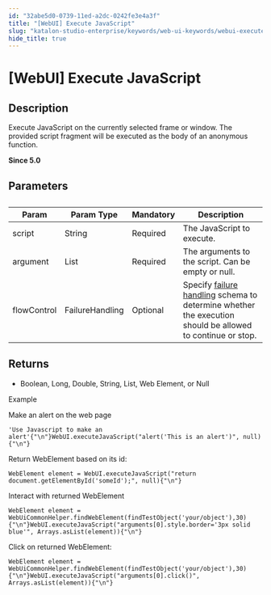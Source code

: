 ```yaml
---
id: "32abe5d0-0739-11ed-a2dc-0242fe3e4a3f"
title: "[WebUI] Execute JavaScript"
slug: "katalon-studio-enterprise/keywords/web-ui-keywords/webui-execute-javascript"
hide_title: true
---
```


# <a id="id_0" class="anchor_top_offset"/><a id="ariaid-title1" class="anchor_top_offset"/>[WebUI] Execute JavaScript


## <a id="id_0__id_1" class="anchor_top_offset"/>Description  

              
<p xmlns="http://www.w3.org/1999/xhtml" className="p">Execute JavaScript on the currently selected frame or window.   The provided script fragment will be executed as the body of an   anonymous function.</p> 
<p xmlns="http://www.w3.org/1999/xhtml" className="p"><strong className="ph b">Since 5.0</strong></p> 
            

## <a id="id_0__id_3" class="anchor_top_offset"/>Parameters  

              
<table xmlns="http://www.w3.org/1999/xhtml" className="table"><caption /><thead className="thead"><tr className><th className="entry anchor_top_offset" id="id_0__id_3__entry__1">Param</th><th className="entry anchor_top_offset" id="id_0__id_3__entry__2">Param Type</th><th className="entry anchor_top_offset" id="id_0__id_3__entry__3">Mandatory</th><th className="entry anchor_top_offset" id="id_0__id_3__entry__4">Description</th></tr></thead><tbody className="tbody"><tr className><td className="entry" headers="id_0__id_3__entry__1 id_0__id_3__entry__2 id_0__id_3__entry__3 id_0__id_3__entry__4 ">script</td><td className="entry" headers="id_0__id_3__entry__1 id_0__id_3__entry__2 id_0__id_3__entry__3 id_0__id_3__entry__4 ">String</td><td className="entry" headers="id_0__id_3__entry__1 id_0__id_3__entry__2 id_0__id_3__entry__3 id_0__id_3__entry__4 ">Required</td><td className="entry" headers="id_0__id_3__entry__1 id_0__id_3__entry__2 id_0__id_3__entry__3 id_0__id_3__entry__4 ">The JavaScript to execute.</td></tr><tr className><td className="entry" headers="id_0__id_3__entry__1 id_0__id_3__entry__2 id_0__id_3__entry__3 id_0__id_3__entry__4 ">argument</td><td className="entry" headers="id_0__id_3__entry__1 id_0__id_3__entry__2 id_0__id_3__entry__3 id_0__id_3__entry__4 ">List</td><td className="entry" headers="id_0__id_3__entry__1 id_0__id_3__entry__2 id_0__id_3__entry__3 id_0__id_3__entry__4 ">Required</td><td className="entry" headers="id_0__id_3__entry__1 id_0__id_3__entry__2 id_0__id_3__entry__3 id_0__id_3__entry__4 ">The arguments to the script. Can be empty or null.</td></tr><tr className><td className="entry" headers="id_0__id_3__entry__1 id_0__id_3__entry__2 id_0__id_3__entry__3 id_0__id_3__entry__4 ">flowControl</td><td className="entry" headers="id_0__id_3__entry__1 id_0__id_3__entry__2 id_0__id_3__entry__3 id_0__id_3__entry__4 ">FailureHandling</td><td className="entry" headers="id_0__id_3__entry__1 id_0__id_3__entry__2 id_0__id_3__entry__3 id_0__id_3__entry__4 ">Optional</td><td className="entry" headers="id_0__id_3__entry__1 id_0__id_3__entry__2 id_0__id_3__entry__3 id_0__id_3__entry__4 ">Specify <a className="xref" href="/docs/katalon-studio-enterprise/error-management/test-maintenance/failure-handling">failure handling</a> schema to         determine whether the execution should be allowed to continue or         stop.</td></tr></tbody></table> 
      

## <a id="id_0__id_4" class="anchor_top_offset"/>Returns

              
<ul xmlns="http://www.w3.org/1999/xhtml" className="ul"><li className="li">Boolean, Long, Double, String, List, Web Element, or Null</li></ul> 
      
<p xmlns="http://www.w3.org/1999/xhtml" className="p">Example </p> 
      
<p xmlns="http://www.w3.org/1999/xhtml" className="p">Make an alert on the web page</p> 
              
<pre xmlns="http://www.w3.org/1999/xhtml" className="pre codeblock"><code>'Use Javascript to make an alert'{"\n"}WebUI.executeJavaScript("alert('This is an alert')", null){"\n"}</code></pre> 
            
<p xmlns="http://www.w3.org/1999/xhtml" className="p">Return WebElement based on its id:</p> 
              
<pre xmlns="http://www.w3.org/1999/xhtml" className="pre codeblock"><code>WebElement element = WebUI.executeJavaScript("return document.getElementById('someId');", null){"\n"}</code></pre> 
            
<p xmlns="http://www.w3.org/1999/xhtml" className="p">Interact with returned WebElement</p> 
              
<pre xmlns="http://www.w3.org/1999/xhtml" className="pre codeblock"><code>WebElement element = WebUiCommonHelper.findWebElement(findTestObject('your/object'),30){"\n"}WebUI.executeJavaScript("arguments[0].style.border='3px solid blue'", Arrays.asList(element)){"\n"}</code></pre> 
            
<p xmlns="http://www.w3.org/1999/xhtml" className="p">Click on returned WebElement:</p> 
              
<pre xmlns="http://www.w3.org/1999/xhtml" className="pre codeblock"><code>WebElement element = WebUiCommonHelper.findWebElement(findTestObject('your/object'),30){"\n"}WebUI.executeJavaScript("arguments[0].click()", Arrays.asList(element)){"\n"}</code></pre> 
            
